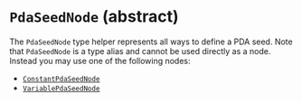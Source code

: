 # `PdaSeedNode` (abstract)

The `PdaSeedNode` type helper represents all ways to define a PDA seed. Note that `PdaSeedNode` is a type alias and cannot be used directly as a node. Instead you may use one of the following nodes:

- [`ConstantPdaSeedNode`](./ConstantPdaSeedNode.md)
- [`VariablePdaSeedNode`](./VariablePdaSeedNode.md)
